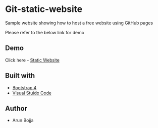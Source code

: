# Git-static-website

Sample website showing how to host a free website using GitHub pages

Please refer to the below link for demo

## Demo

Click here - [Static Website](https://arunsena.github.io/git-static-website/)

## Built with

- [Bootstrap 4](http://getbootstrap.com)
- [Visual Stuido Code](https://code.visualstudio.com)

## Author

* Arun Bojja
